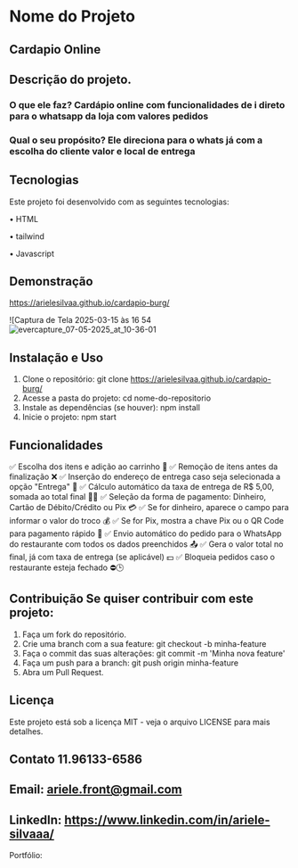 # Nome do Projeto

## Cardapio Online
## Descrição do projeto.

 ### O que ele faz? Cardápio online com funcionalidades de i direto para o whatsapp da loja com valores  pedidos
 
 ### Qual o seu propósito? Ele direciona para o whats já com a escolha do cliente valor e local de entrega
## Tecnologias 
Este projeto foi desenvolvido com as seguintes tecnologias:

• HTML

• tailwind

• Javascript

 ## Demonstração

https://arielesilvaa.github.io/cardapio-burg/


![Captura de Tela 2025-03-15 às 16 54![evercapture_07-05-2025_at_10-36-01](https://github.com/user-attachments/assets/2b0e97a2-7e69-4fe4-8bf2-e6d429dfc4cb)






## Instalação e Uso 
1. Clone o repositório: git clone https://arielesilvaa.github.io/cardapio-burg/
2. Acesse a pasta do projeto: cd nome-do-repositorio 
3. Instale as dependências (se houver): npm install 
4. Inicie o projeto: npm start  

## Funcionalidades


✅ Escolha dos itens e adição ao carrinho 🛒
✅ Remoção de itens antes da finalização ❌
✅ Inserção do endereço de entrega caso seja selecionada a opção "Entrega" 📍
✅ Cálculo automático da taxa de entrega de R$ 5,00, somada ao total final 🚗💸
✅ Seleção da forma de pagamento: Dinheiro, Cartão de Débito/Crédito ou Pix 💳
✅ Se for dinheiro, aparece o campo para informar o valor do troco 💰
✅ Se for Pix, mostra a chave Pix ou o QR Code para pagamento rápido 📲
✅ Envio automático do pedido para o WhatsApp do restaurante com todos os dados preenchidos 📤
✅ Gera o valor total no final, já com taxa de entrega (se aplicável) 💵
✅ Bloqueia pedidos caso o restaurante esteja fechado ⛔🕒


 ## Contribuição Se quiser contribuir com este projeto: 

1. Faça um fork do repositório. 
2. Crie uma branch com a sua feature: git checkout -b minha-feature 
3. Faça o commit das suas alterações: git commit -m 'Minha nova feature' 
4. Faça um push para a branch: git push origin minha-feature 
5. Abra um Pull Request. 

## Licença
 Este projeto está sob a licença MIT - veja o arquivo LICENSE para mais detalhes.
 
 ## Contato 11.96133-6586 
  
## Email: ariele.front@gmail.com
 
##  LinkedIn: https://www.linkedin.com/in/ariele-silvaaa/
  
  Portfólio: 
